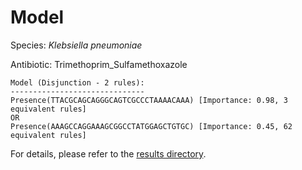 
# Model

Species: *Klebsiella pneumoniae*

Antibiotic: Trimethoprim_Sulfamethoxazole

```
Model (Disjunction - 2 rules):
------------------------------
Presence(TTACGCAGCAGGGCAGTCGCCCTAAAACAAA) [Importance: 0.98, 3 equivalent rules]
OR
Presence(AAAGCCAGGAAAGCGGCCTATGGAGCTGTGC) [Importance: 0.45, 62 equivalent rules]

```

For details, please refer to the [results directory](../../../../../results/scm_b/klebsiella%20pneumoniae/trimethoprim_sulfamethoxazole/repeat_3/).

